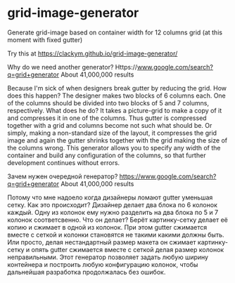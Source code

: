 ﻿# grid-image-generator
Generate grid-image based on container width for 12 columns grid (at this moment with fixed gutter)

Try this at https://clackym.github.io/grid-image-generator/

Why do we need another generator? Https://www.google.com/search?q=grid+generator About 41,000,000 results

Because I'm sick of when designers break gutter by reducing the grid.
How does this happen?
The designer makes two blocks of 6 columns each. One of the columns should be divided into two blocks of 5 and 7 columns, respectively. What does he do? It takes a picture-grid to make a copy of it and compresses it in one of the columns. Thus gutter is compressed together with a grid and columns become not such what should be. Or simply, making a non-standard size of the layout, it compresses the grid image and again the gutter shrinks together with the grid making the size of the columns wrong.
This generator allows you to specify any width of the container and build any configuration of the columns, so that further development continues without errors.

Зачем нужен очередной генератор? https://www.google.com/search?q=grid+generator About 41,000,000 results

Потому что мне надоело когда дизайнеры ломают gutter уменьшая сетку.
Как это происходит?
Дизайнер делает два блока по 6 колонок каждый. Одну из колонок ему нужно разделить на два блока по 5 и 7 колонок соответсвенно. Что он делает? Берёт картинку-сетку делает её копию и сжимает в одной из колонок. При этом gutter сжимается вместе с сеткой и колонки становятся не такими какими должны быть. Или просто, делая нестандартный размер макета он сжимает картинку-сетку и опять gutter сжимается вместе с сеткой делая размер колонок неправильными. 
Этот генератор позволяет задать любую ширину контейнера и построить любую конфигурацию колонок, чтобы дальнейшая разработка продолжалась без ошибок.